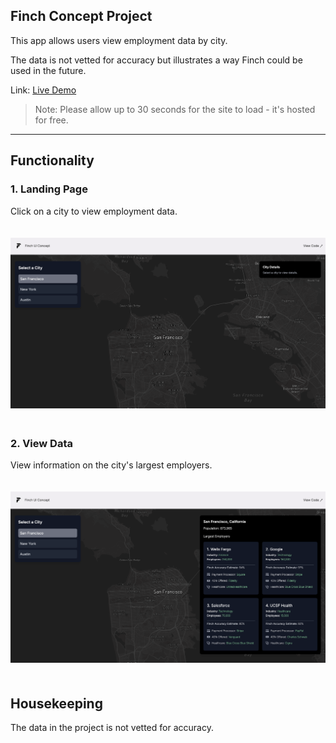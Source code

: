 ## Finch Concept Project

This app allows users view employment data by city. 

The data is not vetted for accuracy but illustrates a way Finch could be used in the future.

Link: [Live Demo](https://finch-ui-concept.onrender.com/)  

> Note: Please allow up to 30 seconds for the site to load - it's hosted for free. 

---

## Functionality

### 1. **Landing Page**  
Click on a city to view employment data.  

<img src="public/assets/ss1.png" alt="screenshot 1" width="1000" style="margin: 20px 0;" />


### 2. **View Data**  
View information on the city's largest employers.

<img src="public/assets/ss2.png" alt="screenshot 1" width="1000" style="margin: 20px 0;" />

## Housekeeping

The data in the project is not vetted for accuracy. 